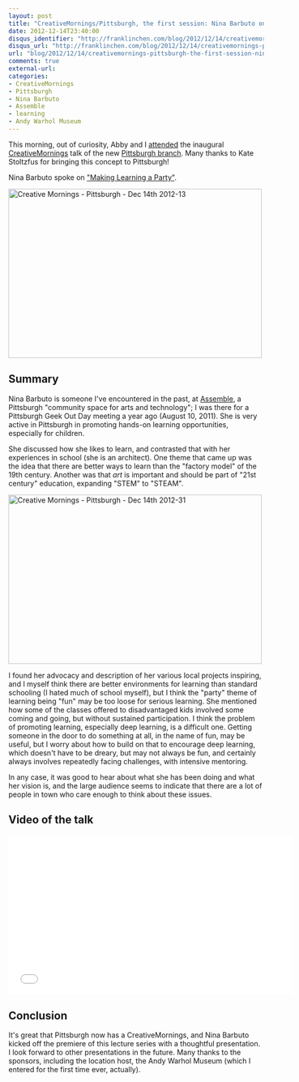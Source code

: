 ```yaml
---
layout: post
title: "CreativeMornings/Pittsburgh, the first session: Nina Barbuto on \"Making Learning a Party\""
date: 2012-12-14T23:40:00
disqus_identifier: "http://franklinchen.com/blog/2012/12/14/creativemornings-pittsburgh-the-first-session-nina-barbuto/"
disqus_url: "http://franklinchen.com/blog/2012/12/14/creativemornings-pittsburgh-the-first-session-nina-barbuto/"
url: "blog/2012/12/14/creativemornings-pittsburgh-the-first-session-nina-barbuto/"
comments: true
external-url: 
categories: 
- CreativeMornings
- Pittsburgh
- Nina Barbuto
- Assemble
- learning
- Andy Warhol Museum
---
```

This morning, out of curiosity, Abby and I [attended](http://www.eventbrite.com/e/creativemorningspittsburgh-with-nina-barbuto-tickets-4458258772) the inaugural [CreativeMornings](http://creativemornings.com/) talk of the new [Pittsburgh branch](http://creativemornings.com/cities/pgh). Many thanks to Kate Stoltzfus for bringing this concept to Pittsburgh!

Nina Barbuto spoke on ["Making Learning a Party"](http://creativemornings.com/talks/nina-barbuto/1).

<a href="https://www.flickr.com/photos/creativemorningspittsburgh/8286843706" title="Creative Mornings - Pittsburgh - Dec 14th 2012-13 by CreativeMornings Pittsburgh, on Flickr"><img src="https://farm9.staticflickr.com/8204/8286843706_8d9b777c20.jpg" width="500" height="334" alt="Creative Mornings - Pittsburgh - Dec 14th 2012-13"></a>

<!--more-->

## Summary

Nina Barbuto is someone I've encountered in the past, at [Assemble](http://assemblepgh.org/), a Pittsburgh "community space for arts and technology"; I was there for a Pittsburgh Geek Out Day meeting a year ago (August 10, 2011). She is very active in Pittsburgh in promoting hands-on learning opportunities, especially for children.

She discussed how she likes to learn, and contrasted that with her experiences in school (she is an architect). One theme that came up was the idea that there are better ways to learn than the "factory model" of the 19th century. Another was that *art* is important and should be part of "21st century" education, expanding "STEM" to "STEAM".

<a href="https://www.flickr.com/photos/creativemorningspittsburgh/8285786597" title="Creative Mornings - Pittsburgh - Dec 14th 2012-31 by CreativeMornings Pittsburgh, on Flickr"><img src="https://farm9.staticflickr.com/8065/8285786597_2d79bb47ca.jpg" width="500" height="334" alt="Creative Mornings - Pittsburgh - Dec 14th 2012-31"></a>

I found her advocacy and description of her various local projects inspiring, and I myself think there are better environments for learning than standard schooling (I hated much of school myself), but I think the "party" theme of learning being "fun" may be too loose for serious learning. She mentioned how some of the classes offered to disadvantaged kids involved some coming and going, but without sustained participation. I think the problem of promoting learning, especially deep learning, is a difficult one. Getting someone in the door to do something at all, in the name of fun, may be useful, but I worry about how to build on that to encourage deep learning, which doesn't have to be dreary, but may not always be fun, and certainly always involves repeatedly facing challenges, with intensive mentoring.

In any case, it was good to hear about what she has been doing and what her vision is, and the large audience seems to indicate that there are a lot of people in town who care enough to think about these issues.

## Video of the talk

<iframe width="560" height="315" src="//www.youtube.com/embed/EZY5YdP4csQ" frameborder="0" allowfullscreen></iframe>

## Conclusion

It's great that Pittsburgh now has a CreativeMornings, and Nina Barbuto kicked off the premiere of this lecture series with a thoughtful presentation. I look forward to other presentations in the future. Many thanks to the sponsors, including the location host, the Andy Warhol Museum (which I entered for the first time ever, actually).
